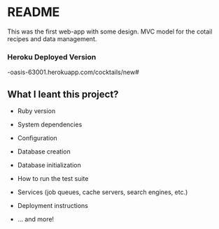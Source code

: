 # README

This was the first web-app with some design. 
MVC model for the cotail recipes and data management. 

### Heroku Deployed Version
-oasis-63001.herokuapp.com/cocktails/new#

## What I leant this project? 

* Ruby version

* System dependencies

* Configuration

* Database creation

* Database initialization

* How to run the test suite

* Services (job queues, cache servers, search engines, etc.)

* Deployment instructions

* ... and more!

